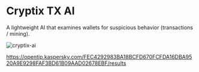 # Cryptix TX AI 

A lightweight AI that examines wallets for suspicious behavior (transactions / mining).

![cryptix-ai](https://github.com/user-attachments/assets/93446800-6996-46dc-a879-72c7679dcb78)



https://opentip.kaspersky.com/FEC4292983BA18BCFD670FCFDA16DBA9520A9E9298FAF3BD61B09AAD02678EBF/results
